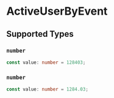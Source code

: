 # ActiveUserByEvent


## Supported Types

### `number`

```typescript
const value: number = 128403;
```

### `number`

```typescript
const value: number = 1284.03;
```

